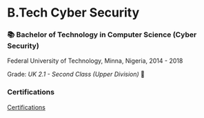 # B.Tech Cyber Security

### 📚 **Bachelor of Technology in Computer Science** (Cyber Security)
Federal University of Technology, Minna, Nigeria, 2014 - 2018

Grade: *UK 2.1 - Second Class (Upper Division)* 👏

### Certifications

[Certifications](https://eedygree.github.io/certification/Certifications.md)
